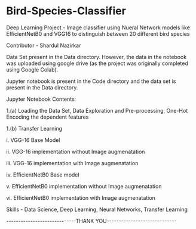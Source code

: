 # Bird-Species-Classifier
Deep Learning Project - Image classifier using Nueral Network models like EfficientNetB0 and VGG16 to distinguish between 20 different bird species


Contributor - Shardul Nazirkar

Data Set present in the Data directory. However, the data in the notebook was uploaded using google drive (as the project was originally completed using Google Colab).

Jupyter notebook is present in the Code directory and the data set is present in the Data directory.

Jupyter Notebook Contents:

1.(a) Loading the Data Set, Data Exploration and Pre-processing, One-Hot Encoding the dependent features

1.(b) Transfer Learning

i.  VGG-16 Base Model

ii. VGG-16 implementation without Image augmenatation

iii. VGG-16 implementation with Image augmenatation

iv. EfficientNetB0 Base model

v. EfficientNetB0 implementation without Image augmenatation

vi. EfficientNetB0 implementation with Image augmenatation


Skills - Data Science, Deep Learning, Neural Networks, Transfer Learning

-----------------------------THANK YOU-----------------------------

